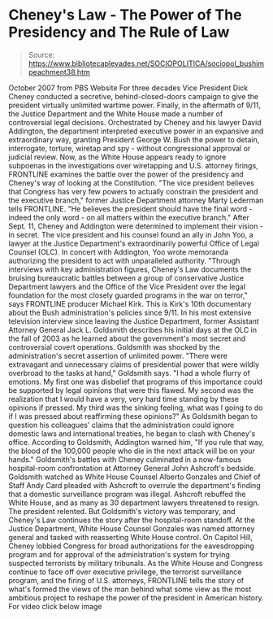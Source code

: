 # Cheney's Law - The Power of The Presidency and The Rule of Law

> Source: https://www.bibliotecapleyades.net/SOCIOPOLITICA/sociopol_bushimpeachment38.htm

October 2007
from
PBS
Website
For three decades Vice President Dick Cheney conducted a secretive,
behind-closed-doors campaign to give the president virtually unlimited
wartime power. Finally, in the aftermath of 9/11, the Justice Department and
the White House made a number of controversial legal decisions.
Orchestrated by Cheney and his lawyer David Addington, the department interpreted executive power in an expansive and
extraordinary way, granting President
George W. Bush the power to detain,
interrogate, torture, wiretap and spy - without congressional approval or
judicial review.
Now, as the White House appears ready to ignore subpoenas in the
investigations over wiretapping and U.S. attorney firings, FRONTLINE
examines the battle over the power of the presidency and Cheney's way of
looking at the Constitution.
"The vice president believes that Congress
has very few powers to actually constrain the president and the
executive branch," former Justice Department attorney Marty Lederman
tells FRONTLINE. "He believes the president should have the final word -
indeed the only word - on all matters within the executive branch."
After Sept. 11, Cheney and Addington were
determined to implement their vision - in secret.
The vice president and his counsel found an ally
in John Yoo, a lawyer at the Justice Department's extraordinarily powerful
Office of Legal Counsel (OLC). In concert with Addington, Yoo wrote
memoranda authorizing the president to act with unparalleled authority.
"Through interviews with key administration figures, Cheney's Law documents
the bruising bureaucratic battles between a group of conservative Justice
Department lawyers and the Office of the Vice President over the legal
foundation for the most closely guarded programs in the war on terror," says
FRONTLINE producer Michael Kirk.
This is Kirk's 10th documentary about the
Bush administration's policies since 9/11.
In his most extensive television interview since leaving the Justice
Department, former Assistant Attorney General Jack L. Goldsmith describes
his initial days at the OLC in the fall of 2003 as he learned about the
government's most secret and controversial covert operations.
Goldsmith was
shocked by the administration's secret assertion of unlimited power.
"There were extravagant and unnecessary
claims of presidential power that were wildly overbroad to the tasks at
hand," Goldsmith says. "I had a whole flurry of emotions. My first one
was disbelief that programs of this importance could be supported by
legal opinions that were this flawed.
My second was the realization that I would
have a very, very hard time standing by these opinions if pressed. My
third was the sinking feeling, what was I going to do if I was pressed
about reaffirming these opinions?"
As Goldsmith began to question his colleagues'
claims that the administration could ignore domestic laws and international
treaties, he began to clash with Cheney's office.
According to Goldsmith, Addington warned him,
"If you rule that way, the blood of the
100,000 people who die in the next attack will be on your hands."
Goldsmith's battles with Cheney culminated in a
now-famous hospital-room confrontation at Attorney General John Ashcroft's
bedside.
Goldsmith watched as White House Counsel Alberto
Gonzales and Chief of Staff Andy Card pleaded with Ashcroft to overrule the
department's finding that a domestic surveillance program was illegal.
Ashcroft rebuffed the White House, and as many as 30 department lawyers
threatened to resign. The president relented.
But Goldsmith's victory was temporary, and Cheney's Law continues the story
after the hospital-room standoff.
At the Justice Department, White House
Counsel Gonzales was named attorney general and tasked with reasserting
White House control. On Capitol Hill, Cheney lobbied Congress for broad
authorizations for the eavesdropping program and for approval of the
administration's system for trying suspected terrorists by military
tribunals.
As the White House and Congress continue to face off over executive
privilege, the terrorist surveillance program, and the firing of U.S.
attorneys, FRONTLINE tells the story of what's formed the views of the man
behind what some view as the most ambitious project to reshape the power of
the president in American history.
For video click below
image
